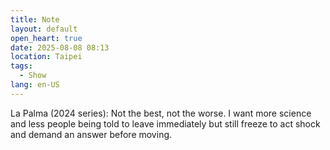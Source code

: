 ```yaml
---
title: Note
layout: default
open_heart: true
date: 2025-08-08 08:13
location: Taipei
tags: 
  - Show
lang: en-US
---
```


La Palma (2024 series): Not the best, not the worse. I want more science and less people being told to leave immediately but still freeze to act shock and demand an answer before moving.
